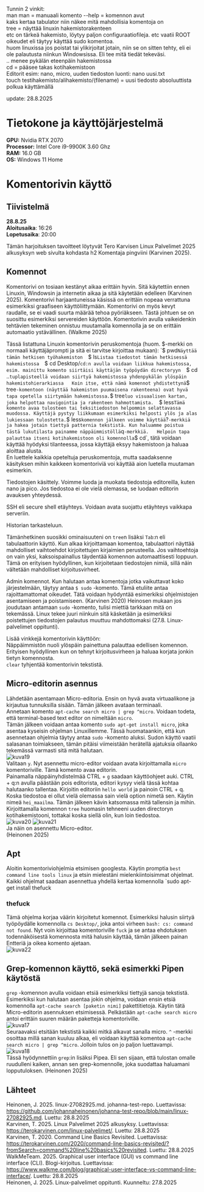Tunnin 2 vinkit:  
man man = manuaali
komento --help = komennon avut  
kaks kertaa tabulator niin näkee mitä mahdollisia komentoja on  
tree = näyttää linuxin hakemistorakenteen  
etc on tärkeä hakemisto, löytyy paljon configuraatiofileja. etc vaatii ROOT oikeudet eli täytyy käyttää sudo komentoa.  
huom linuxissa jos poistat tai ylikirjoitat jotain, niin se on sitten tehty, eli ei ole palautusta niinkun Windowsissa. Eli tee mitä tiedät tekeväsi.  
.. menee pykälän eteenpäin hakemistossa  
cd = pääsee takas kotihakemistoon  
Editorit esim: nano, micro, 
uuden tiedoston luonti: nano uusi.txt  
touch testihakemisto/alihakemisto/(filename) = uusi tiedosto absoluuttista polkua käyttämällä  


update: 28.8.2025  
# Tietokone ja käyttöjärjestelmä
**GPU:** Nvidia RTX 2070  
**Processor:** Intel Core i9-9900K 3.60 Ghz    
**RAM:** 16.0 GB  
**OS:**  Windows 11 Home  

# Komentorivin käyttö

## Tiivistelmä
**28.8.25**  
**Aloitusaika**: 16:26  
**Lopetusaika**: 20:00   
 
Tämän harjoituksen tavoitteet löytyvät Tero Karvisen Linux Palvelimet 2025 alkusyksyn web sivulta kohdasta h2 Komentaja pingviini (Karvinen 2025).  

## Komennot  
Komentorivi on tosiaan kestänyt aikaa erittäin hyvin. Sitä käytettiin ennen Linuxin, Windowsin ja internetin aikaa ja sitä käytetään edelleen (Karvinen 2025). Komentorivi harjaantuneissa käsissä on erittäin nopeaa verrattuna esimerkiksi graafiseen käyttöliittymään. Komentorivi on myös kevyt raudalle, se ei vaadi suurta määrää tehoa pyöriäkseen. Tästä johtuen se on suosittu esimerkiksi servereiden käyttöön. Komentorivin avulla vaikeidenkin tehtävien tekeminen onnistuu muutamalla komennolla ja se on erittäin automaatio ystävällinen. (Walkme 2025)  

Tässä listattuna Linuxin komentorivin peruskomentoja (huom. $-merkki on normaali käyttäjäprompti ja sitä ei tarvitse kirjoittaa mukaan):  
`$ pwd` Näyttää tämän hetkisen työhakemiston  
`$ ls` Listaa tiedostot tämän hetkisessä hakemistossa  
`$ cd Desktop/` cd:n avulla voidaan liikkua hakemistossa, esim. mainittu komento siirtäisi käyttäjän työpöydän directoryyn  
`$ cd ..` tuplapisteellä voidaan siirtyä hakemistossa yhdenpykälän ylöspäin hakemistohierarkiassa  
Koin itse, että nämä komennot yhdistettynä `$ tree` -komentoon (näyttää hakemiston puumaisena rakenteena) ovat hyvä tapa opetella siirtymään hakemistossa. `$ tree` luo visuaalisen kartan, joka helpottaa navigointia ja rakenteen hahmottamista.  
`$ less` Tämä komento avaa tulosteen tai teksitiedoston helpommin selattavassa muodossa. Käyttäjä pystyy liikkumaan esimerkiksi helposti ylös ja alas lukiessaan tulostetta. `$ less` komennon jälkeen voimme käyttää `?` -merkkiä ja hakea jotain tiettyä patternia tekstistä. Kun haluamme poistua tästä lukutilasta painamme näppäimmistöllä `q` -merkkiä.  
Helpoin tapa palauttaa itseni kotihakemistoon oli komennolla `$ cd`, tätä voidaan käyttää hyödyksi tilanteessa, jossa käyttäjä eksyy hakemistoon ja haluaa aloittaa alusta.  
En luettele kaikkia opeteltuja peruskomentoja, mutta saadaksenne käsityksen mihin kaikkeen komentoriviä voi käyttää aion luetella muutaman esimerkin. 

Tiedostojen käsittely. Voimme luoda ja muokata tiedostoja editoreilla, kuten nano ja pico. Jos tiedostoa ei ole vielä olemassa, se luodaan editorin avauksen yhteydessä.  

SSH eli secure shell etäyhteys. Voidaan avata suojattu etäyhteys vaikkapa serveriin.  

Historian tarkasteluun.  

Tämänhetkinen suosikki ominaisuuteni on `tree`n lisäksi `Tab`:n eli tabulaattorin käyttö. Kun alkaa kirjoittamaan komentoa, tabulaattori näyttää mahdolliset vaihtoehdot kirjoitettujen kirjaimien perusteella. Jos vaihtoehtoja on vain yksi, kaksoispainallus täydentää komennon automaattisesti loppuun. Tämä on erityisen hyödyllinen, kun kirjoitetaan tiedostojen nimiä, sillä näin vältetään mahdolliset kirjoitusvirheet.  

Admin komennot. Kun halutaan antaa komentoja jotka vaikuttavat koko järjestelmään, täytyy antaa `$ sudo` -komento. Tämä etuliite antaa rajoittamattomat oikeudet. Tätä voidaan hyödyntää esimerkiksi ohjelmistojen asentamiseen ja poistamiseen. (Karvinen 2020) Heinosen mukaan jos joudutaan antamaan `sudo` -komento, tulisi miettiä tarkkaan mitä on tekemässä. Linux tekee juuri niinkuin sitä käsketään ja esimerkiksi poistettujen tiedostojen palautus muuttuu mahdottomaksi (27.8. Linux-palvelimet oppitunti).  

Lisää vinkkejä komentorivin käyttöön:  
Näppäimmistön nuoli ylöspäin painettuna palauttaa edellisen komennon. Erityisen hyödyllinen kun on tehnyt kirjoitusvirheen ja haluaa korjata jonkin tietyn komennosta.  
`clear` tyhjentää komentorivin tekstistä.  


## Micro-editorin asennus
Lähdetään asentamaan Micro-editoria. Ensin on hyvä avata virtuaalikone ja kirjautua tunnuksilla sisään. Tämän jälkeen avataan terminaali.  
Annetaan komento ```apt-cache search micro | grep ^micro```. Voidaan todeta, että terminal-based text editor on nimeltään `micro`.  
Tämän jälkeen voidaan antaa komento `sudo apt-get install micro`, joka asentaa kyseisin ohjelman Linuxillemme. Tässä huomataankin, että kun asennetaan ohjelmia täytyy antaa `sudo` -komento aluksi. Sudon käyttö vaatii salasanan toimiakseen, tämän pitäisi viimeistään herätellä ajatuksia ollaanko tekemässä varmasti sitä mitä halutaan.  
![kuva19](./Pictures/kuva19.png)  
Valitaan `y`. Nyt asennettu micro-editor voidaan avata kirjoittamalla `micro` komentoriville. Tämä komento avaa editorin.  
Painamalla näppäinyhdistelmää CTRL + `g` saadaan käyttöohjeet auki. CTRL + q:n avulla päästään pois editorista, editori kysyy vielä tässä kohtaa halutaanko tallentaa. Kirjoitin editoriin `hello world` ja painoin CTRL + q. Koska tiedostoa ei ollut vielä olemassa sain vielä option nimetä sen. Käytin nimeä `hei_maailma`. Tämän jälkeen kävin katsomassa mitä tallensin ja mihin. Kirjoittamalla komennon `tree` huomasin tehneeni uuden directoryn kotihakemistooni, tottakai koska siellä olin, kun loin tiedostoa.   
![kuva20](./Pictures/kuva20.png) 
![kuva21](./Pictures/kuva21.png)  
Ja näin on asennettu Micro-editor.  
(Heinonen 2025)  
## Apt
Aloitin komentoriviohjelmia etsimisen googlesta. Käytin promptia `best command line tools linux` ja etsin mielestäni mielenkiintoisimmat ohjelmat. Kaikki ohjelmat saadaan asennettua yhdellä kertaa komennolla `sudo apt-get install thefuck 
### thefuck
Tämä ohjelma korjaa väärin kirjoitetut komennot. Esimerkiksi halusin siirtyä työpöydälle komennolla `cs Desktop/`, joka antoi virheen `bash: cs: command not found`. Nyt voin kirjoittaa komentoriville `fuck` ja se antaa ehdotuksen todennäköisestä komennosta mitä halusin käyttää, tämän jälkeen painan Entteriä ja oikea komento ajetaan.  
![kuva22](./Pictures/kuva22.png)  







## Grep-komennon käyttö, sekä esimerkki Pipen käytöstä
`grep` -komennon avulla voidaan etsiä esimerkiksi tiettyjä sanoja tekstistä. Esimerkiksi kun halutaan asentaa jokin ohjelma, voidaan ensin etsiä komennolla `apt-cache search [paketin nimi]` pakettitietoja. Käytin tätä Micro-editorin asennuksen etsimisessä. Pelkästään `apt-cache search micro` antoi erittäin suuren määrän paketteja komentoriville.  
![kuva17](./Pictures/kuva17.png)  
Seuraavaksi etsitään tekstistä kaikki mitkä alkavat sanalla micro. `^` -merkki osoittaa millä sanan kuuluu alkaa, eli voidaan käyttää komentoa `apt-cache search micro | grep ^micro`. Jolloin tulos on jo paljon luettavampi.  
![kuva18](./Pictures/kuva18.png)  
Tässä hyödynnettiin `grep`:in lisäksi Pipea. Eli sen sijaan, että tulostan omalle ruudulleni kaiken, annan sen grep-komennolle, joka suodattaa haluamani lopputuloksen. (Heinonen 2025)  

## Lähteet
Heinonen, J. 2025. linux-27082925.md. johanna-test-repo. Luettavissa: https://github.com/johannaheinonen/johanna-test-repo/blob/main/linux-27082925.md. Luettu: 28.8.2025  
Karvinen, T. 2025. Linux Palvelimet 2025 alkusyksy. Luettavissa: https://terokarvinen.com/linux-palvelimet/. Luettu: 28.8.2025  
Karvinen, T. 2020. Command Line Basics Revisited. Luettavissa: https://terokarvinen.com/2020/command-line-basics-revisited/?fromSearch=command%20line%20basics%20revisited. Luettu: 28.8.2025
WalkMeTeam. 2025. Graphical user interface (GUI) vs command line interface (CLI). Blogi-kirjoitus. Luettavissa: https://www.walkme.com/blog/graphical-user-interface-vs-command-line-interface/. Luettu: 28.8.2025  
Heinonen, J. 2025. Linux-palvelimet oppitunti. Kuunneltu: 27.8.2025  

